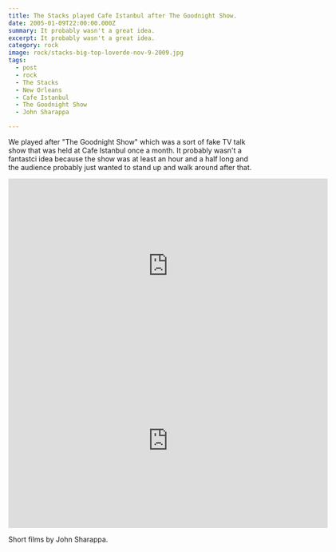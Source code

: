 ```yaml
---
title: The Stacks played Cafe Istanbul after The Goodnight Show.
date: 2005-01-09T22:00:00.000Z
summary: It probably wasn't a great idea.
excerpt: It probably wasn't a great idea.
category: rock
image: rock/stacks-big-top-loverde-nov-9-2009.jpg
tags:
  - post
  - rock
  - The Stacks
  - New Orleans
  - Cafe Istanbul
  - The Goodnight Show
  - John Sharappa

---
```


We played after "The Goodnight Show" which was a sort of fake TV talk show that was held at Cafe Istanbul once a month.
It probably wasn't a fantastci idea because the show was at least an hour and a half long and the audience probably just wanted to stand up and walk around after that.

<iframe width="640" height="350" src="https://www.youtube.com/embed/ySqDXe1bSvE" title="YouTube video player" frameborder="0" allow="accelerometer; autoplay; clipboard-write; encrypted-media; gyroscope; picture-in-picture" allowfullscreen></iframe>

<iframe width="640" height="350" src="https://www.youtube.com/embed/xTqg89MZSrw" title="YouTube video player" frameborder="0" allow="accelerometer; autoplay; clipboard-write; encrypted-media; gyroscope; picture-in-picture" allowfullscreen></iframe>

Short films by John Sharappa.

